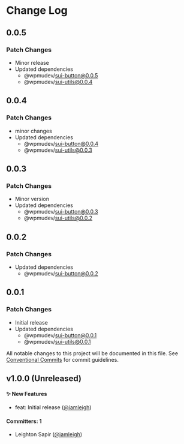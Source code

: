 # Change Log

## 0.0.5

### Patch Changes

- Minor release
- Updated dependencies
  - @wpmudev/sui-button@0.0.5
  - @wpmudev/sui-utils@0.0.4

## 0.0.4

### Patch Changes

- minor changes
- Updated dependencies
  - @wpmudev/sui-button@0.0.4
  - @wpmudev/sui-utils@0.0.3

## 0.0.3

### Patch Changes

- Minor version
- Updated dependencies
  - @wpmudev/sui-button@0.0.3
  - @wpmudev/sui-utils@0.0.2

## 0.0.2

### Patch Changes

- Updated dependencies
  - @wpmudev/sui-button@0.0.2

## 0.0.1

### Patch Changes

- Initial release
- Updated dependencies
  - @wpmudev/sui-button@0.0.1
  - @wpmudev/sui-utils@0.0.1

All notable changes to this project will be documented in this file. See
[Conventional Commits](https://conventionalcommits.org/) for commit guidelines.

## v1.0.0 (Unreleased)

#### ✨ New Features

- feat: Initial release ([@iamleigh](https://github.com/iamleigh))

#### Committers: 1

- Leighton Sapir ([@iamleigh](https://github.com/iamleigh))
